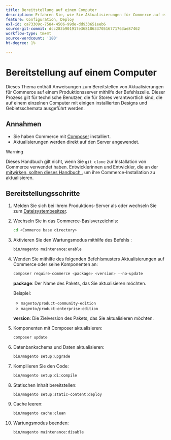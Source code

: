 ```yaml
---
title: Bereitstellung auf einem Computer
description: Erfahren Sie, wie Sie Aktualisierungen für Commerce auf einem Produktionsserver mithilfe der Befehlszeile bereitstellen.
feature: Configuration, Deploy
exl-id: ca73309c-7584-4506-99de-dd933651eeb6
source-git-commit: dcc283b901917e3681863370516771763ae87462
workflow-type: tm+mt
source-wordcount: '180'
ht-degree: 1%

---
```


# Bereitstellung auf einem Computer

Dieses Thema enthält Anweisungen zum Bereitstellen von Aktualisierungen für Commerce auf einem Produktionsserver mithilfe der Befehlszeile. Dieser Prozess gilt für technische Benutzer, die für Stores verantwortlich sind, die auf einem einzelnen Computer mit einigen installierten Designs und Gebietsschemata ausgeführt werden.

## Annahmen

- Sie haben Commerce mit [Composer](../../installation/composer.md) installiert.
- Aktualisierungen werden direkt auf den Server angewendet.

>[!WARNING]
>
>Dieses Handbuch gilt nicht, wenn Sie `git clone` zur Installation von Commerce verwendet haben.
>Entwicklerinnen und Entwickler, die an der [ mitwirken, sollten dieses Handbuch ][install], um ihre Commerce-Installation zu aktualisieren.

## Bereitstellungsschritte

1. Melden Sie sich bei Ihrem Produktions-Server als oder wechseln Sie zum [Dateisystembesitzer](../../installation/prerequisites/file-system/overview.md).

1. Wechseln Sie in das Commerce-Basisverzeichnis:

   ```bash
   cd <Commerce base directory>
   ```

1. Aktivieren Sie den Wartungsmodus mithilfe des Befehls :

   ```bash
   bin/magento maintenance:enable
   ```

1. Wenden Sie mithilfe des folgenden Befehlsmusters Aktualisierungen auf Commerce oder seine Komponenten an:

   ```bash
   composer require-commerce <package> <version> --no-update
   ```

   **package**: Der Name des Pakets, das Sie aktualisieren möchten.

   Beispiel:

   - `magento/product-community-edition`
   - `magento/product-enterprise-edition`

   **version**: Die Zielversion des Pakets, das Sie aktualisieren möchten.

1. Komponenten mit Composer aktualisieren:

   ```bash
   composer update
   ```

1. Datenbankschema und Daten aktualisieren:

   ```bash
   bin/magento setup:upgrade
   ```

1. Kompilieren Sie den Code:

   ```bash
   bin/magento setup:di:compile
   ```

1. Statischen Inhalt bereitstellen:

   ```bash
   bin/magento setup:static-content:deploy
   ```

1. Cache leeren:

   ```bash
   bin/magento cache:clean
   ```

1. Wartungsmodus beenden:

   ```bash
   bin/magento maintenance:disable
   ```

<!-- link definitions -->

[install]: https://developer.adobe.com/commerce/contributor/guides/install/update-dependencies/
